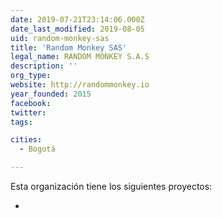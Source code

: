 ```yaml
---
date: 2019-07-21T23:14:06.000Z
date_last_modified: 2019-08-05
uid: random-monkey-sas
title: 'Random Monkey SAS'
legal_name: RANDOM MONKEY S.A.S
description: ''
org_type: 
website: http://randommonkey.io
year_founded: 2015
facebook: 
twitter: 
tags:

cities: 
  - Bogotá

---
```


Esta organización tiene los siguientes proyectos:

- [](/proyectos/datasketch)
